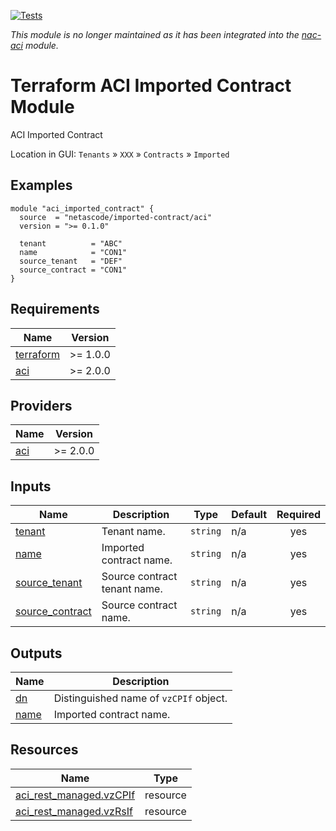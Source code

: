 <!-- BEGIN_TF_DOCS -->
[![Tests](https://github.com/netascode/terraform-aci-imported-contract/actions/workflows/test.yml/badge.svg)](https://github.com/netascode/terraform-aci-imported-contract/actions/workflows/test.yml)

*This module is no longer maintained as it has been integrated into the [nac-aci](https://github.com/netascode/terraform-aci-nac-aci) module.*

# Terraform ACI Imported Contract Module

ACI Imported Contract

Location in GUI:
`Tenants` » `XXX` » `Contracts` » `Imported`

## Examples

```hcl
module "aci_imported_contract" {
  source  = "netascode/imported-contract/aci"
  version = ">= 0.1.0"

  tenant          = "ABC"
  name            = "CON1"
  source_tenant   = "DEF"
  source_contract = "CON1"
}
```

## Requirements

| Name | Version |
|------|---------|
| <a name="requirement_terraform"></a> [terraform](#requirement\_terraform) | >= 1.0.0 |
| <a name="requirement_aci"></a> [aci](#requirement\_aci) | >= 2.0.0 |

## Providers

| Name | Version |
|------|---------|
| <a name="provider_aci"></a> [aci](#provider\_aci) | >= 2.0.0 |

## Inputs

| Name | Description | Type | Default | Required |
|------|-------------|------|---------|:--------:|
| <a name="input_tenant"></a> [tenant](#input\_tenant) | Tenant name. | `string` | n/a | yes |
| <a name="input_name"></a> [name](#input\_name) | Imported contract name. | `string` | n/a | yes |
| <a name="input_source_tenant"></a> [source\_tenant](#input\_source\_tenant) | Source contract tenant name. | `string` | n/a | yes |
| <a name="input_source_contract"></a> [source\_contract](#input\_source\_contract) | Source contract name. | `string` | n/a | yes |

## Outputs

| Name | Description |
|------|-------------|
| <a name="output_dn"></a> [dn](#output\_dn) | Distinguished name of `vzCPIf` object. |
| <a name="output_name"></a> [name](#output\_name) | Imported contract name. |

## Resources

| Name | Type |
|------|------|
| [aci_rest_managed.vzCPIf](https://registry.terraform.io/providers/CiscoDevNet/aci/latest/docs/resources/rest_managed) | resource |
| [aci_rest_managed.vzRsIf](https://registry.terraform.io/providers/CiscoDevNet/aci/latest/docs/resources/rest_managed) | resource |
<!-- END_TF_DOCS -->